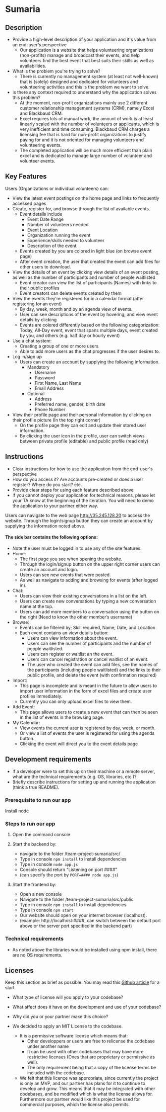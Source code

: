 # Sumaria

## Description

* Provide a high-level description of your application and it's value from an end-user's perspective
  * Our application is a website that helps volunteering organizations (non-profits) manage and broadcast their events, and help volunteers find the best event that best suits their skills as well as availabilities.
* What is the problem you're trying to solve?
  * There is currently no management system (at least not well-known) that is (solely) designed and dedicated for volunteers and volunteering activities and this is the problem we want to solve.
* Is there any context required to understand why the application solves this problem?
  * At the moment, non-profit organizations mainly use 2 different customer relationship management systems (CRM), namely Excel and Blackbaud CRM.
  * Excel requires lots of manual work, the amount of work is at least linearly scaled with the number of volunteers or applicants, which is very inefficient and time consuming. Blackbaud CRM charges a licensing fee that is hard for non-profit organizations to justify paying for and it is not oriented for managing volunteers and volunteering events.
  * The completed application will be much more efficient than plain excel and is dedicated to manage large number of volunteer and volunteer events.

## Key Features

Users (Organizations or individual volunteers) can:

* View the latest event postings on the home page and links to frequently accessed pages
* Create, register for, and browse through the list of available events.
  * Event details include
    * Event Date Range
    * Number of volunteers needed
    * Event Location
    * Organization running the event
    * Experience/skills needed to volunteer
    * Description of the event
  * Events created by you are colored in light blue (on browse event page)
  * After event creation, the user that created the event can add files for other users to download.
* View the details of an event by clicking view details of an event posting, as well as the number of participants and number of people waitlisted
  * Event creator can view the list of participants (Names) with links to their public profiles
  * Event creators can delete events created by them
* View the events they're registered for in a calendar format (after registering for an event)
  * By day, week, month and by an agenda view of events.
  * User can see descriptions of the event by hovering, and view event details by clicking
  * Events are colored differently based on the following categorization: Today, All-Day event, event that spans multiple days, event created by you, and others (e.g. half day or hourly event)
* Use a chat system:
  * Creating a group of one or more users.
  * Able to add more users as the chat progresses if the user desires to.
* Log in/sign up
  * Users can create an account by supplying the following information.
    * Mandatory
      * Username
      * Password
      * First Name, Last Name
      * Email Address
    * Optional
      * Address
      * Preferred name, gender, birth date
      * Phone Number
* View their profile page and their personal information by clicking on their profile picture (In the top right corner)
  * On the profile page they can edit and update their stored user information.
  * By clicking the user icon in the profile, user can switch views between private profile (editable) and public profile (read only)

## Instructions

 * Clear instructions for how to use the application from the end-user's perspective
 * How do you access it? Are accounts pre-created or does a user register? Where do you start? etc.
 * Provide clear steps for using each feature described above
 * If you cannot deploy your application for technical reasons, please let your TA know at the beginning of the iteration. You will need to demo the application to your partner either way.

 Users can navigate to the web page http://35.245.128.20 to access the website.
 Through the login/signup button they can create an account by supplying the information noted above.

#### The side bar contains the following options:

* Note the user must be logged in to use any of the site features.
* Home:
  * The first page you see when opening the website.
  * Through the login/signup button on the upper right corner users can create an account and login.
  * Users can see new events that were posted.
  * As well as navigate to adding and browsing for events (after logged in).
* Chat:
  * Users can view their existing conversations in a list on the left.
  * Users can create new conversations by typing a new conversation name at the top.
  * Users can add more members to a conversation using the button on the right (Need to know the other member’s username)
* Browse:
  * Events can be filtered by; Skill required, Name, Date, and Location
  * Each event contains an view details button:
    * Users can view information about the event.
    * Users can see the number of participants and the number of people waitlisted.
    * Users can register or waitlist an the event.
    * Users can cancel registration or cancel waitlist of an event.
    * The user who created the event can add files, see the names of the participants (including people waitlisted) and the links to their public profile, and delete the event (with confirmation required)
* Import:
  * This page is incomplete and is meant in the future to allow users to import user information in the form of excel files and create user profiles immediately.
  * Currently you can only upload excel files to view them.
* Add Event:
  * This page allows users to create a new event that can then be seen in the list of events in the browsing page.
* My Calendar:
  * View events the current user is registered by day, week, or month.
  * Or view a list of events the user is registered for using the agenda button.
  * Clicking the event will direct you to the event details page

## Development requirements

* If a developer were to set this up on their machine or a remote server, what are the technical requirements (e.g. OS, libraries, etc.)?
* Briefly describe instructions for setting up and running the application (think a true README).

### Prerequisite to run our app

Install node

### Steps to run our app

1. Open the command console

2. Start the backend by:
    * navigate to the folder /team-project-sumaria/src/
    * Type in console `npm install` to install dependencies
    * Type in console `node app.js`
    * Console should return "Listening on port ####"
    * (can specify the port by `PORT=#### node app.js`)

3. Start the frontend by:
    * Open a new console
    * Navigate to the folder /team-project-sumaria/src/public
    * Type in console `npm install` to install dependencies
    * Type in console `npm start`
    * Our website should open on your internet browser (localhost).
    * (example: http://localhost:####, can switch between the default port above or the server port specified in the backend part)

### Technical requirements

* As noted above the libraries would be installed using npm install, there are no OS requirements.

## Licenses

 Keep this section as brief as possible. You may read this [Github article](https://help.github.com/en/github/creating-cloning-and-archiving-repositories/licensing-a-repository) for a start.

* What type of license will you apply to your codebase?
* What affect does it have on the development and use of your codebase?
* Why did you or your partner make this choice?

* We decided to apply an MIT License to the codebase.
  * It is a permissive software license which means that:
    * Other developpers or users are free to relicense the codebase under another name
    * It can be used with other codebases that may have more restrictive licenses (Ones that are proprietary or permissive as well).
    * The only requirement being that a copy of the license terms be included with the codebase.
  * We felt that this licence was appropriate, since currently the project is only an MVP, and our partner has plans for it to continue to develop and grow. This means that it may be integrated with other codebases, and be modified which is what the license allows for. Furthermore our partner would like this project be used for commercial purposes, which the license also permits.
